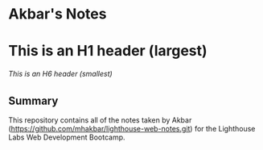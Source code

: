 # Akbar's Notes
# This is an H1 header (largest)
###### This is an H6 header (smallest)

## Summary 

This repository contains all of the notes taken by Akbar (https://github.com/mhakbar/lighthouse-web-notes.git) for the Lighthouse Labs Web Development Bootcamp.